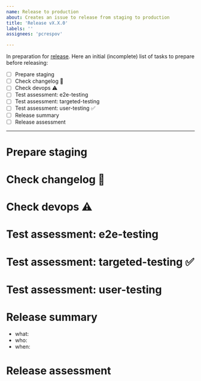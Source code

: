 ```yaml
---
name: Release to production
about: Creates an issue to release from staging to production
title: 'Release vX.X.0'
labels: ''
assignees: 'pcrespov'

---
```


In preparation for [release](https://github.com/ITISFoundation/osparc-simcore/releases). Here an initial (incomplete) list of tasks to prepare before releasing:


- [ ] Prepare staging 
- [ ] Check changelog 🚨
- [ ] Check devops ⚠️
- [ ] Test assessment: e2e-testing
- [ ] Test assessment: targeted-testing
- [ ] Test assessment: user-testing ✅
- [ ] Release summary
- [ ] Release assessment

---

# Prepare staging
<!-- 
- Pre-release and hotfix until stable
- Keep "motivation" as concrete as possible
- ...
-->

# Check changelog 🚨
<!-- 
- draft changelogs accumulated from staging
- human-readable highlights (optional)
-->


# Check devops ⚠️
<!-- review and prepare (⚠️ devops)
	- assess whether announcement necessary (e.g. logout?)
	- assess when is the most comfortable time to do release 
-->

# Test assessment: e2e-testing
 <!-- Assessment carried out by batman/robin based on e2e daily tests outcome 
 -->

# Test assessment: targeted-testing ✅
 <!-- Assessment carried out app-team on changelog **at least** on items marked with 🚨. Then replace with ✅ -->


# Test assessment: user-testing
 <!-- save all record zoom session  ``filesrv/osparc/DEVELOPERS/test-sessions`` and 
 create an issue to follow up on them. Add issue here! 
 -->


# Release summary

- what:  <!-- ```make release-prod version=MAJ.MIN.0 git_sha=SHA_OF_THE_WANTED_STAGING_RELEASE``` -->
- who: <!-- @Surfict @GitHK  -->
- when: <!-- THURSDAY Oct.20, afternoon -->


# Release assessment

<!-- How did the release go? Any incidents, problems, difficulties, unexpected issues, ... during the release process? 
Notes on special warnings or configurations we should pay attention ... or in general any relevant information that helps us 
mitigate the risk of failure when releasing to production
-->